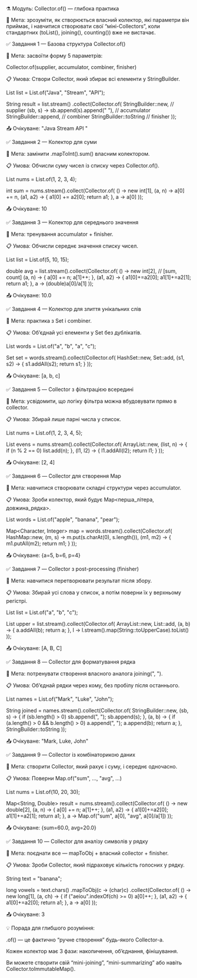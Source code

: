 ⚗️ Модуль: Collector.of() — глибока практика

📘 Мета:
зрозуміти, як створюється власний колектор, які параметри він приймає,
і навчитися створювати свої “міні-Collectors”, коли стандартних (toList(), joining(), counting()) вже не вистачає.

✅ Завдання 1 — Базова структура Collector.of()

🎯 Мета: засвоїти форму 5 параметрів:

Collector.of(supplier, accumulator, combiner, finisher)


📋 Умова:
Створи Collector, який збирає всі елементи у StringBuilder.

List<String> list = List.of("Java", "Stream", "API");

String result = list.stream()
.collect(Collector.of(
StringBuilder::new,           // supplier
(sb, s) -> sb.append(s).append(" "), // accumulator
StringBuilder::append,        // combiner
StringBuilder::toString       // finisher
));

📤 Очікуване: "Java Stream API "

✅ Завдання 2 — Колектор для суми

🎯 Мета: замінити .mapToInt().sum() власним колектором.

📋 Умова:
Обчисли суму чисел із списку через Collector.of().

List<Integer> nums = List.of(1, 2, 3, 4);

int sum = nums.stream().collect(Collector.of(
() -> new int[1],
(a, n) -> a[0] += n,
(a1, a2) -> { a1[0] += a2[0]; return a1; },
a -> a[0]
));


📤 Очікуване: 10

✅ Завдання 3 — Колектор для середнього значення

🎯 Мета: тренування accumulator + finisher.

📋 Умова:
Обчисли середнє значення списку чисел.

List<Integer> list = List.of(5, 10, 15);

double avg = list.stream().collect(Collector.of(
() -> new int[2],                     // [sum, count]
(a, n) -> { a[0] += n; a[1]++; },
(a1, a2) -> { a1[0]+=a2[0]; a1[1]+=a2[1]; return a1; },
a -> (double)a[0]/a[1]
));


📤 Очікуване: 10.0

✅ Завдання 4 — Колектор для злиття унікальних слів

🎯 Мета: практика з Set і combiner.

📋 Умова:
Об’єднай усі елементи у Set без дублікатів.

List<String> words = List.of("a", "b", "a", "c");

Set<String> set = words.stream().collect(Collector.of(
HashSet::new,
Set::add,
(s1, s2) -> { s1.addAll(s2); return s1; }
));


📤 Очікуване: [a, b, c]

✅ Завдання 5 — Collector з фільтрацією всередині

🎯 Мета: усвідомити, що логіку фільтра можна вбудовувати прямо в collector.

📋 Умова:
Збирай лише парні числа у список.

List<Integer> nums = List.of(1, 2, 3, 4, 5);

List<Integer> evens = nums.stream().collect(Collector.of(
ArrayList::new,
(list, n) -> { if (n % 2 == 0) list.add(n); },
(l1, l2) -> { l1.addAll(l2); return l1; }
));


📤 Очікуване: [2, 4]

✅ Завдання 6 — Collector для створення Map

🎯 Мета: навчитися створювати складні структури через accumulator.

📋 Умова:
Зроби колектор, який будує Map<перша_літера, довжина_рядка>.

List<String> words = List.of("apple", "banana", "pear");

Map<Character, Integer> map = words.stream().collect(Collector.of(
HashMap::new,
(m, s) -> m.put(s.charAt(0), s.length()),
(m1, m2) -> { m1.putAll(m2); return m1; }
));


📤 Очікуване: {a=5, b=6, p=4}

✅ Завдання 7 — Collector з post-processing (finisher)

🎯 Мета: навчитися перетворювати результат після збору.

📋 Умова:
Збирай усі слова у список, а потім поверни їх у верхньому регістрі.

List<String> list = List.of("a", "b", "c");

List<String> upper = list.stream().collect(Collector.of(
ArrayList::new,
List::add,
(a, b) -> { a.addAll(b); return a; },
l -> l.stream().map(String::toUpperCase).toList()
));


📤 Очікуване: [A, B, C]

✅ Завдання 8 — Collector для форматування рядка

🎯 Мета: потренувати створення власного аналога joining(", ").

📋 Умова:
Об’єднай рядки через кому, без пробілу після останнього.

List<String> names = List.of("Mark", "Luke", "John");

String joined = names.stream().collect(Collector.of(
StringBuilder::new,
(sb, s) -> { if (sb.length() > 0) sb.append(", "); sb.append(s); },
(a, b) -> { if (a.length() > 0 && b.length() > 0) a.append(", "); a.append(b); return a; },
StringBuilder::toString
));


📤 Очікуване: "Mark, Luke, John"

✅ Завдання 9 — Collector із комбінаторикою даних

🎯 Мета: створити Collector, який рахує і суму, і середнє одночасно.
        
📋 Умова:
Поверни Map.of("sum", ..., "avg", ...)

List<Integer> nums = List.of(10, 20, 30);

Map<String, Double> result = nums.stream().collect(Collector.of(
() -> new double[2],
(a, n) -> { a[0] += n; a[1]++; },
(a1, a2) -> { a1[0]+=a2[0]; a1[1]+=a2[1]; return a1; },
a -> Map.of("sum", a[0], "avg", a[0]/a[1])
));


📤 Очікуване: {sum=60.0, avg=20.0}

✅ Завдання 10 — Collector для аналізу символів у рядку

🎯 Мета: поєднати все — mapToObj + власний collector + finisher.

📋 Умова:
Зроби Collector, який підраховує кількість голосних у рядку.

String text = "banana";

long vowels = text.chars()
.mapToObj(c -> (char)c)
.collect(Collector.of(
() -> new long[1],
(a, ch) -> { if ("aeiou".indexOf(ch) >= 0) a[0]++; },
(a1, a2) -> { a1[0]+=a2[0]; return a1; },
a -> a[0]
));


📤 Очікуване: 3

💡 Порада для глибшого розуміння:

.of() — це фактично “ручне створення” будь-якого Collector-а.

Кожен колектор має 3 фази: накопичення, об’єднання, фінішування.

Ви можете створити свій “mini-joining”, “mini-summarizing” або навіть Collector.toImmutableMap().